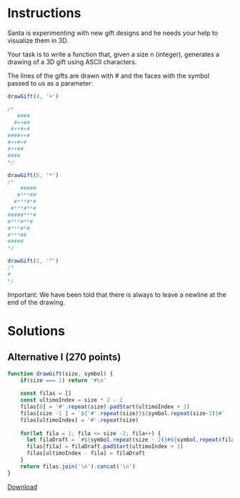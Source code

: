 # Instructions

Santa is experimenting with new gift designs and he needs your help to visualize them in 3D.

Your task is to write a function that, given a size n (integer), generates a drawing of a 3D gift using ASCII characters.

The lines of the gifts are drawn with # and the faces with the symbol passed to us as a parameter:

```js
drawGift(4, '+')

/*
   ####
  #++##
 #++#+#
####++#
#++#+#
#++##
####
*/

drawGift(5, '*')
/*
    #####
   #***##
  #***#*#
 #***#**#
#####***#
#***#**#
#***#*#
#***##
#####
*/

drawGift(1, '^')
/*
#
*/
```
Important: We have been told that there is always to leave a newline at the end of the drawing.

# Solutions

## Alternative I (270 points)

```js
function drawGift(size, symbol) {
    if(size === 1) return '#\n'
  
    const filas = []
    const ultimoIndex = size * 2 - 2
    filas[0] = '#'.repeat(size).padStart(ultimoIndex + 1)
    filas[size -1 ] = `${'#'.repeat(size)}${symbol.repeat(size-2)}#` 
    filas[ultimoIndex] = '#'.repeat(size)
    
    for(let fila = 1; fila <= size -2; fila++) {
      let filaDraft = `#${symbol.repeat(size - 2)}#${symbol.repeat(fila - 1)}#`
      filas[fila] = filaDraft.padStart(ultimoIndex + 1)
      filas[ultimoIndex - fila] = filaDraft
    }
    return filas.join('\n').concat('\n')
}
```

[Download](https://github.com/jpaddeo/tdd-adventjs/2023/challenge07/solution1.js)